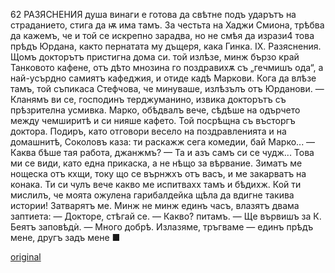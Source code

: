 ﻿62	РАЗЯСНЕНИЯ
душа винаги е готова да свѣтне подъ ударътъ на страданието, стига да ѭ има тамъ.
За честьта на Хаджи Смиона, трѣбва да кажемъ, че и той се искрепно зарадва, но не смѣя да изрази4 това прѣдъ Юрдана, както пернатата му дъщеря, кака Гинка.
IX.
Разяснения.
Щомъ докторътъ пристигна дома си. той излѣзе, минж бързо край Танковото кафене, отъ дѣто мнозина го поздравихѫ съ „гечмишъ ода“, а най-усърдно самиятъ кафеджия, и отиде кадѣ Маркови. Кога да влѣзе тамъ, той съпикаса Стефчова, че минуваше, излѣзълъ отъ Юрданови.
— Кланямъ ви се, господинъ терджуманино, извика докторътъ съ прѣзрителна усмивка.
Марко, обѣдвалъ вече, сѣдѣше на одърчето между чемширитѣ и си нияше кафето.
Той посрѣщна съ въсторгъ доктора. Подиръ, като отговори весело на поздравленията и на домашнитѣ, Соколовъ каза:	ти раскажж сега комедии, бай Марко...
— Каква бѣше тая работа, джанжмъ?
— Та и азъ самъ си се чудж... Това ми се види, като една прикаска, а не нѣщо за вѣрвание. Зиматъ ме нощеска отъ кхщи, току що се върнжхъ отъ васъ, и ме закарватъ на конака. Ти си чулъ вече какво ме испитвахх тамъ и бѣдихж. Кой ти мислилъ, че моята ожулена гарибалдейка щѣла да вдигне такива истории! Затварятъ ме. Минж не минж единъ часъ, влазятъ двама заптиета: — Докторе, стѣгай се. — Какво? питамъ. — Ще вървишъ за К. Беятъ заповѣдѝ. — Много добрѣ. Излазяме, тръгваме — единъ прѣдъ мене, другъ задъ мене
■

[original](images/075.jpg)